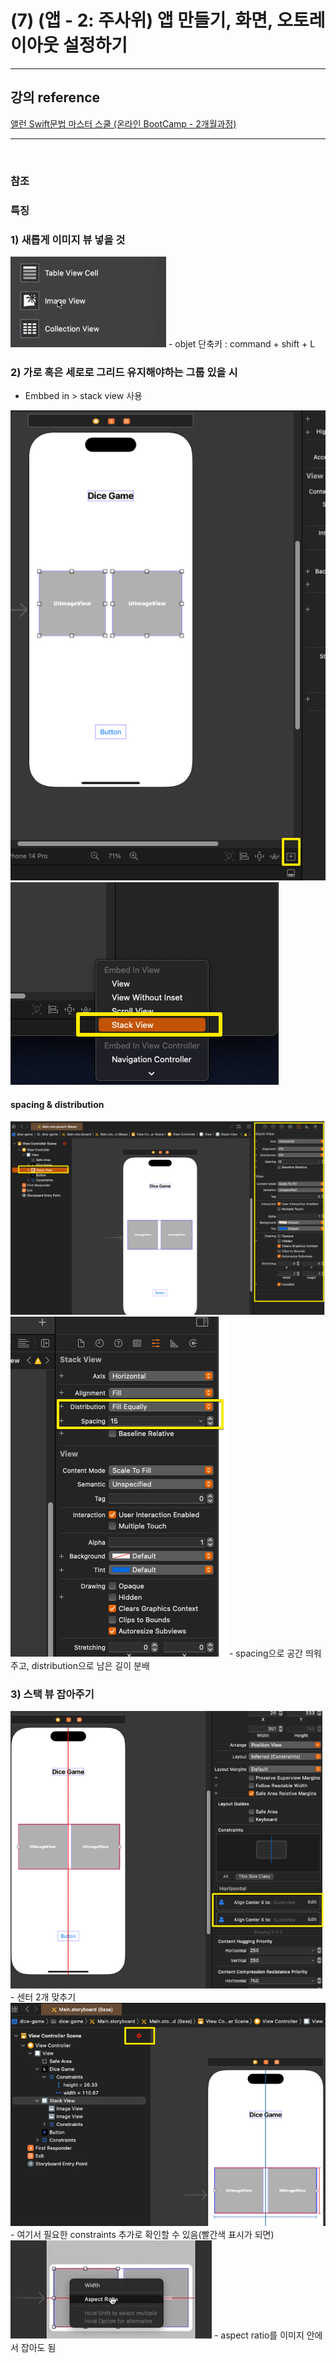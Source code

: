 # (7) (앱 - 2: 주사위) 앱 만들기, 화면, 오토레이아웃 설정하기

---

## 강의 reference

[앨런 Swift문법 마스터 스쿨 (온라인 BootCamp - 2개월과정)](https://www.inflearn.com/course/스위프트-문법-마스터-스쿨/dashboard)

---

<br>

### 참조

### 특징

### 1) 새롭게 이미지 뷰 넣을 것

<img src='images/2022-12-25-16-16-32.png' />
- objet 단축키 : command + shift + L

### 2) 가로 혹은 세로로 그리드 유지해야하는 그룹 있을 시

- Embbed in > stack view 사용

<img src='images/2022-12-25-16-21-23.png' />  
<img src='images/2022-12-25-16-22-22.png' />

#### spacing & distribution

<img src='images/2022-12-25-16-23-45.png' />  
<img src='images/2022-12-25-16-25-20.png' />
- spacing으로 공간 띄워주고, distribution으로 남은 길이 분배

### 3) 스택 뷰 잡아주기

<img src='images/2022-12-25-16-27-50.png' />
- 센터 2개 맞추기
<img src='images/2022-12-25-16-29-53.png' />  
- 여기서 필요한 constraints 추가로 확인할 수 있음(빨간색 표시가 되면)
<img src='images/2022-12-25-16-30-42.png' />  
- aspect ratio를 이미지 안에서 잡아도 됨
